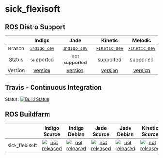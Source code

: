 sick_flexisoft
===========

## ROS Distro Support

|         | Indigo | Jade | Kinetic | Melodic |
|:-------:|:------:|:----:|:-------:|:-------:|
| Branch  | [`indigo_dev`](https://github.com/ipa320/sick_flexisoft/tree/indigo_dev) | [`indigo_dev`](https://github.com/ipa320/sick_flexisoft/tree/indigo_dev) | [`kinetic_dev`](https://github.com/ipa320/sick_flexisoft/tree/kinetic_dev) | [`kinetic_dev`](https://github.com/ipa320/sick_flexisoft/tree/kinetic_dev) |
| Status  |  supported | not supported | supported | supported |
| Version | [version](http://repositories.ros.org/status_page/ros_indigo_default.html?q=sick_flexisoft) | [version](http://repositories.ros.org/status_page/ros_jade_default.html?q=sick_flexisoft) | [version](http://repositories.ros.org/status_page/ros_kinetic_default.html?q=sick_flexisoft) | [version](http://repositories.ros.org/status_page/ros_melodic_default.html?q=sick_flexisoft) |

## Travis - Continuous Integration

Status: [![Build Status](https://app.travis-ci.com/ipa320/sick_flexisoft.svg?token=3yXoCRsCegowgzzpPuqw&branch=kinetic_dev)](https://app.travis-ci.com/ipa320/sick_flexisoft)

## ROS Buildfarm

|         | Indigo Source | Indigo Debian | Jade Source | Jade Debian | Kinetic Source | Kinetic Debian | Melodic Source | Melodic Debian |
|:-------:|:-------------:|:-------------:|:-----------:|:-----------:|:--------------:|:--------------:|:--------------:|:--------------:|
| sick_flexisoft | [![not released](http://build.ros.org/buildStatus/icon?job=Isrc_uT__sick_flexisoft__ubuntu_trusty__source)](http://build.ros.org/view/Isrc_uT/job/Isrc_uT__sick_flexisoft__ubuntu_trusty__source/) | [![not released](http://build.ros.org/buildStatus/icon?job=Ibin_uT64__sick_flexisoft__ubuntu_trusty_amd64__binary)](http://build.ros.org/view/Ibin_uT64/job/Ibin_uT64__sick_flexisoft__ubuntu_trusty_amd64__binary/) | [![not released](http://build.ros.org/buildStatus/icon?job=Jsrc_uT__sick_flexisoft__ubuntu_trusty__source)](http://build.ros.org/view/Jsrc_uT/job/Jsrc_uT__sick_flexisoft__ubuntu_trusty__source/) | [![not released](http://build.ros.org/buildStatus/icon?job=Jbin_uT64__sick_flexisoft__ubuntu_trusty_amd64__binary)](http://build.ros.org/view/Jbin_uT64/job/Jbin_uT64__sick_flexisoft__ubuntu_trusty_amd64__binary/) | [![not released](http://build.ros.org/buildStatus/icon?job=Ksrc_uX__sick_flexisoft__ubuntu_xenial__source)](http://build.ros.org/view/Ksrc_uX/job/Ksrc_uX__sick_flexisoft__ubuntu_xenial__source/) | [![not released](http://build.ros.org/buildStatus/icon?job=Kbin_uX64__sick_flexisoft__ubuntu_xenial_amd64__binary)](http://build.ros.org/view/Kbin_uX64/job/Kbin_uX64__sick_flexisoft__ubuntu_xenial_amd64__binary/) | [![not released](http://build.ros.org/buildStatus/icon?job=Msrc_uB__sick_flexisoft__ubuntu_bionic__source)](http://build.ros.org/view/Msrc_uB/job/Msrc_uB__sick_flexisoft__ubuntu_bionic__source/) | [![not released](http://build.ros.org/buildStatus/icon?job=Mbin_uB64__sick_flexisoft__ubuntu_bionic_amd64__binary)](http://build.ros.org/view/Mbin_uB64/job/Mbin_uB64__sick_flexisoft__ubuntu_bionic_amd64__binary/) |
